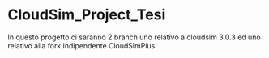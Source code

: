# CloudSim_Project_Tesi

In questo progetto ci saranno 2 branch uno relativo a cloudsim 3.0.3 ed uno relativo alla fork indipendente CloudSimPlus
